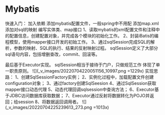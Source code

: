 # Mybatis
快速入门：
加入依赖
添加mybatis配置文件，一般spring中不用配
添加map.xml添加对sql的映射
编写实体类、map接口
1、读取mybatis的xml配置文件和注释中的配置信息，创建配置对象，并完成各个模块的初始化工作。
2、封装iBatis的编程模型，使用mapper接口开发的初始工作。
3、通过sqlSession完成SQL的解析，参数的映射、SQL的执行、结果的反射映射过程。
sqlSession定义了大部分sql语句内容，包括增删查改，commit、回滚等。

最后基于Executor实现。
sqlSession相当于接待于门户，只做规范工作
体现了单一职责原则。
![](_v_images/20220704220051156_10997.png =1229x)
实现思路：
1、创建SqlSessionFactory实例；
2、实例化过程中，加载配置文件创建configuration对象；
3、通过factory创建SqlSeesion
4、通过SqlSession获取mapper接口动态代理
5、动态代理回调sqlsession中查询方法；
6、Executor基于JDBC访问数据库获取数据；
7、Executor通过反射将数据转化为POJO并返回；给session
8、将数据返回调用者。
![](_v_images/20220704225239613_273.png =1013x)


